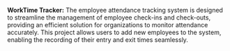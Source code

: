 
**WorkTime Tracker:**
The employee attendance tracking system is designed to streamline the management of employee check-ins and check-outs, providing an efficient solution for organizations to monitor attendance accurately. This project allows users to add new employees to the system, enabling the recording of their entry and exit times seamlessly.
